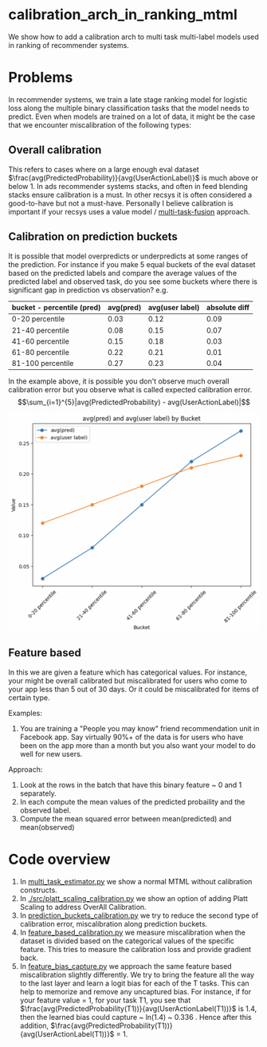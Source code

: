 # calibration_arch_in_ranking_mtml
We show how to add a calibration arch to multi task multi-label models used in ranking of recommender systems.

# Problems
In recommender systems, we train a late stage ranking model for logistic loss along the multiple binary classification tasks that the model needs to predict. Even when models are trained on a lot of data, it might be the case that we encounter miscalibration of the following types:

## Overall calibration
This refers to cases where on a large enough eval dataset $\frac{avg(PredictedProbability)}{avg(UserActionLabel)}$ is much above or below 1. In ads recommender systems stacks, and often in feed blending stacks ensure calibration is a must. In other recsys it is often considered a good-to-have but not a must-have. Personally I believe calibration is important if your recsys uses a value model / [multi-task-fusion](https://arxiv.org/pdf/2208.04560) approach.

## Calibration on prediction buckets 
It is possible that model overpredicts or underpredicts at some ranges of the prediction. For instance if you make 5 equal buckets of the eval dataset based on the predicted labels and compare the average values of the predicted label and observed task, do you see some buckets where there is significant gap in prediction vs observation? e.g.

| bucket - percentile (pred) | avg(pred)  | avg(user label)  | absolute diff|
|-------------------|------------|------------------|--------------|
| 0-20 percentile   | 0.03       | 0.12             | 0.09 |
| 21-40 percentile  | 0.08       | 0.15             | 0.07 |
| 41-60 percentile  | 0.15       | 0.18             | 0.03 |
| 61-80 percentile  | 0.22       | 0.21             | 0.01 |
| 81-100 percentile | 0.27       | 0.23             | 0.04 |

In the example above, it is possible you don't observe much overall calibration error but you observe what is called expected calibration error. 
$$\sum_{i=1}^{5}|avg(PredictedProbability) - avg(UserActionLabel)|$$


![Example 1](./images/example_of_miscalib_type1.png)

## Feature based

In this we are given a feature which has categorical values. For instance, your might be overall calibrated but miscalibrated for users who come to your app less than 5 out of 30 days. Or it could be miscalibrated for items of certain type.

Examples:
1. You are training a "People you may know" friend recommendation unit in Facebook app. Say virtually 90%+ of the data is for users who have been on the app more than a month but you also want your model to do well for new users.

Approach:
1. Look at the rows in the batch that have this binary feature ~ 0 and 1 separately.
2. In each compute the mean values of the predicted probaility and the observed label.
3. Compute the mean squared error between mean(predicted) and mean(observed)

# Code overview

1. In [multi_task_estimator.py](./src/multi_task_estimator.py) we show a normal MTML without calibration constructs.
1. In [./src/platt_scaling_calibration.py](https://github.com/gauravchak/calibration_arch_in_ranking_mtml/blob/main/src/platt_scaling_calibration.py) we show an option of adding Platt Scaling to address OverAll Calibration.
1. In [prediction_buckets_calibration.py](./src/prediction_buckets_calibration.py) we try to reduce the second type of calibration error, miscalibration along prediction buckets.
1. In [feature_based_calibration.py](./src/feature_based_calibration.py) we measure miscalibration when the dataset is divided based on the categorical values of the specific feature. This tries to measure the calibration loss and provide gradient back.
1. In [feature_bias_capture.py](./src/feature_bias_capture.py) we approach the same feature based miscalibration slightly differently. We try to bring the feature all the way to the last layer and learn a logit bias for each of the T tasks. This can help to memorize and remove any uncaptured bias. For instance, if for your feature value = 1, for your task T1, you see that $\frac{avg(PredictedProbability(T1))}{avg(UserActionLabel(T1))}$ is 1.4, then the learned bias could capture ~ ln(1.4) ~ 0.336 . Hence after this addition, $\frac{avg(PredictedProbability(T1))}{avg(UserActionLabel(T1))}$ = 1.
